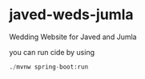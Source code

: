 # javed-weds-jumla
Wedding Website for Javed and Jumla

you can run cide by using
```python
./mvnw spring-boot:run
```
